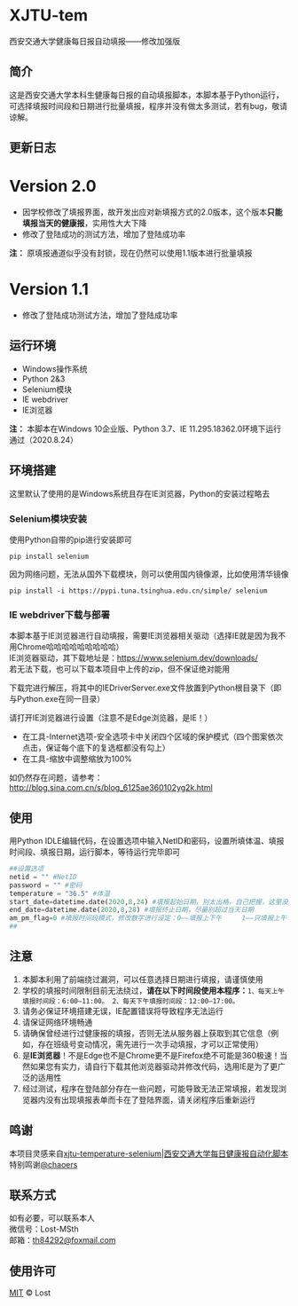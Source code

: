 # XJTU-tem
西安交通大学健康每日报自动填报——修改加强版
## 简介
这是西安交通大学本科生健康每日报的自动填报脚本，本脚本基于Python运行，可选择填报时间段和日期进行批量填报，程序并没有做太多测试，若有bug，敬请谅解。
## 更新日志
# Version 2.0
- 因学校修改了填报界面，故开发出应对新填报方式的2.0版本，这个版本**只能填报当天的健康报**，实用性大大下降
- 修改了登陆成功的测试方法，增加了登陆成功率

**注：** 原填报通道似乎没有封锁，现在仍然可以使用1.1版本进行批量填报
# Version 1.1
- 修改了登陆成功测试方法，增加了登陆成功率
## 运行环境
- Windows操作系统
- Python 2&3
- Selenium模块
- IE webdriver
- IE浏览器

**注：** 本脚本在Windows 10企业版、Python 3.7、IE 11.295.18362.0环境下运行通过（2020.8.24）

## 环境搭建
这里默认了使用的是Windows系统且存在IE浏览器，Python的安装过程略去
### Selenium模块安装
使用Python自带的pip进行安装即可  
```
pip install selenium
```
因为网络问题，无法从国外下载模块，则可以使用国内镜像源，比如使用清华镜像
```
pip install -i https://pypi.tuna.tsinghua.edu.cn/simple/ selenium
```
### IE webdriver下载与部署
本脚本基于IE浏览器进行自动填报，需要IE浏览器相关驱动（选择IE就是因为我不用Chrome哈哈哈哈哈哈哈哈哈）  
IE浏览器驱动，其下载地址是：https://www.selenium.dev/downloads/  
若无法下载，也可以下载本项目中上传的zip，但不保证绝对能用

下载完进行解压，将其中的IEDriverServer.exe文件放置到Python根目录下（即与Python.exe在同一目录）

请打开IE浏览器进行设置（注意不是Edge浏览器，是IE！）
- 在工具-Internet选项-安全选项卡中关闭四个区域的保护模式（四个图案依次点击，保证每个底下的复选框都没有勾上）
- 在工具-缩放中调整缩放为100%

如仍然存在问题，请参考：http://blog.sina.com.cn/s/blog_6125ae360102yg2k.html
## 使用
用Python IDLE编辑代码，在设置选项中输入NetID和密码，设置所填体温、填报时间段、填报日期，运行脚本，等待运行完毕即可
```python
##设置选项
netid = "" #NetID
password = "" #密码
temperature = "36.5" #体温
start_date=datetime.date(2020,8,24) #填报起始日期，别太出格，自己把握，这里没测试填到很久以前会发生什么
end_date=datetime.date(2020,8,28) #填报终止日期，尽量别超过当天日期
am_pm_flag=0 #填报时间段模式，修改数字进行设定：0——填报上下午     1——只填报上午     2——只填报下午
##
```
## 注意
1. 本脚本利用了前端绕过漏洞，可以任意选择日期进行填报，请谨慎使用
2. 学校的填报时间限制目前无法绕过，**请在以下时间段使用本程序：**`1、每天上午填报时间段：6:00—11:00。 2、每天下午填报时间段：12:00—17:00。`
3. 请务必保证环境搭建无误，IE配置错误将导致程序无法运行
4. 请保证网络环境畅通
5. 请确保曾经进行过健康报的填报，否则无法从服务器上获取到其它信息（例如，存在班级号变动情况，需先进行一次手动填报，才可以正常使用）
6. 是**IE浏览器**！不是Edge也不是Chrome更不是Firefox绝不可能是360极速！当然如果您有实力，请自行下载其他浏览器驱动并修改代码，选用IE是为了更广泛的适用性
7. 经过测试，程序在登陆部分存在一些问题，可能导致无法正常填报，若发现浏览器内没有出现填报表单而卡在了登陆界面，请关闭程序后重新运行
## 鸣谢
本项目灵感来自[xjtu-temperature-selenium|西安交通大学每日健康报自动化脚本](https://github.com/chaoers/xjtu-temperature-selenium)<br>
特别鸣谢[@chaoers](https://github.com/chaoers)
## 联系方式
如有必要，可以联系本人  
微信号：Lost-MSth  
邮箱：th84292@foxmail.com
## 使用许可
[MIT](LICENSE) © Lost
